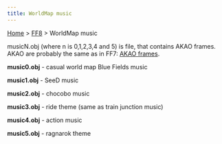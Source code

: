 ```yaml
---
title: WorldMap music
---
```


[Home](../Main%20Page.md) > [FF8](../FF8.md) > WorldMap music

musicN.obj (where n is 0,1,2,3,4 and 5) is file, that contains AKAO
frames. AKAO are probably the same as in FF7: [AKAO frames][].

**music0.obj** - casual world map Blue Fields music

**music1.obj** - SeeD music

**music2.obj** - chocobo music

**music3.obj** - ride theme (same as train junction music)

**music4.obj** - action music

**music5.obj** - ragnarok theme

  [AKAO frames]: ../FF7/AKAOframes.md "wikilink"
